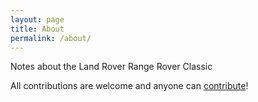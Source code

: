 ```yaml
---
layout: page
title: About
permalink: /about/
---
```


Notes about the Land Rover Range Rover Classic

All contributions are welcome and anyone can [contribute](https://github.com/rangeroverclassic/rangeroverclassic.github.io)!
